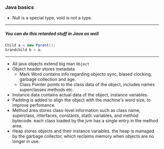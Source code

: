 ### Java basics
- Null is a special type, void is not a type.
---
##### You can do this retarded stuff in Java as well
```java
Child a = new Parent();
Grandchild b = a;
```
---
- All java objects extend big man `Object`
- Object header stores metadata
	- Mark Word contains info regarding objecto sync, biased clocking, garbage collection and age.
	- Class Pointer points to the class data of the object, includes names superclasses methods etc.
- Instance data contains actual data of the object, instance variables.
- Padding is added to align the object with the machine's word size, to improve perfomance.
- Method area stores class-level information such as class name, superclass, interfaces, constants, static variables, and method bytecode. each class loaded by the jvm has a single entry in the method area.
- Heap stores objects and their instance variables. the heap is managed by the garbage collector, which reclaims memory when objects are no longer in use.